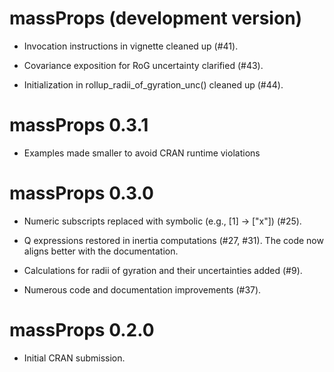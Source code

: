 # massProps (development version)

* Invocation instructions in vignette cleaned up (#41).

* Covariance exposition for RoG uncertainty clarified (#43).

* Initialization in rollup_radii_of_gyration_unc() cleaned up (#44).

# massProps 0.3.1

* Examples made smaller to avoid CRAN runtime violations

# massProps 0.3.0

* Numeric subscripts replaced with symbolic (e.g., [1] -> ["x"]) (#25).

* Q expressions restored in inertia computations (#27, #31). The code now aligns
  better with the documentation.
  
* Calculations for radii of gyration and their uncertainties added (#9).

* Numerous code and documentation improvements (#37).

# massProps 0.2.0

* Initial CRAN submission.
